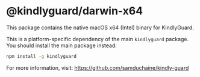 # @kindlyguard/darwin-x64

This package contains the native macOS x64 (Intel) binary for KindlyGuard.

This is a platform-specific dependency of the main `kindlyguard` package.
You should install the main package instead:

```bash
npm install -g kindlyguard
```

For more information, visit: https://github.com/samduchaine/kindly-guard